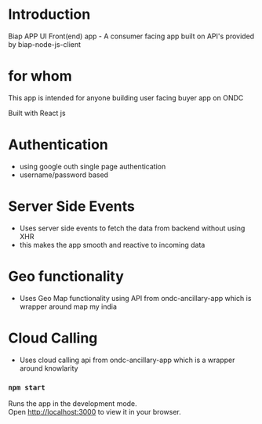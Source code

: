 # Introduction
Biap APP UI Front(end) app - A consumer facing app built on API's provided by biap-node-js-client

# for whom

This app is intended for anyone building user facing buyer app on ONDC

Built with React js

# Authentication
- using google outh single page authentication
- username/password based

# Server Side Events
- Uses server side events to fetch the data from backend without using XHR
- this makes the app smooth and reactive to incoming data


# Geo functionality
- Uses Geo Map functionality using API from ondc-ancillary-app which is wrapper around map my india

# Cloud Calling
 - Uses cloud calling api from ondc-ancillary-app which is a wrapper around knowlarity


### `npm start`

Runs the app in the development mode.\
Open [http://localhost:3000](http://localhost:3000) to view it in your browser.


